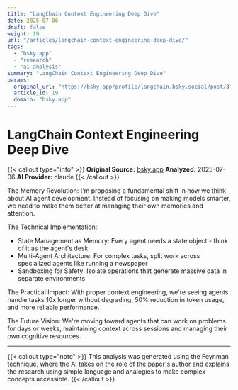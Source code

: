 ```yaml
---
title: "LangChain Context Engineering Deep Dive"
date: 2025-07-06
draft: false
weight: 19
url: "/articles/langchain-context-engineering-deep-dive/"
tags:
  - "bsky.app"
  - "research"
  - "ai-analysis"
summary: "LangChain Context Engineering Deep Dive"
params:
  original_url: "https://bsky.app/profile/langchain.bsky.social/post/3lsyxf2dshk2q"
  article_id: 19
  domain: "bsky.app"
---
```


# LangChain Context Engineering Deep Dive

{{< callout type="info" >}}
**Original Source:** [bsky.app](https://bsky.app/profile/langchain.bsky.social/post/3lsyxf2dshk2q)
**Analyzed:** 2025-07-06
**AI Provider:** claude
{{< /callout >}}

The Memory Revolution: I'm proposing a fundamental shift in how we think about AI agent development. Instead of focusing on making models smarter, we need to make them better at managing their own memories and attention.

The Technical Implementation:
- State Management as Memory: Every agent needs a state object - think of it as the agent's desk
- Multi-Agent Architecture: For complex tasks, split work across specialized agents like running a newspaper
- Sandboxing for Safety: Isolate operations that generate massive data in separate environments

The Practical Impact: With proper context engineering, we're seeing agents handle tasks 10x longer without degrading, 50% reduction in token usage, and more reliable performance.

The Future Vision: We're moving toward agents that can work on problems for days or weeks, maintaining context across sessions and managing their own cognitive resources.

---

{{< callout type="note" >}}
This analysis was generated using the Feynman technique, where the AI takes on the role of the paper's author and explains the research using simple language and analogies to make complex concepts accessible.
{{< /callout >}}
